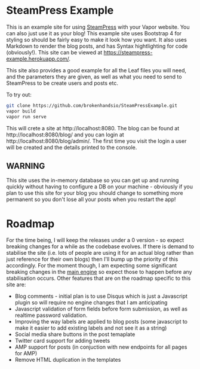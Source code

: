 # SteamPress Example

This is an example site for using [SteamPress](https://github.com/brokenhandsio/SteamPress) with your Vapor website. You can also just use it as your blog! This example site uses Bootstrap 4 for styling so should be fairly easy to make it look how you want. It also uses Markdown to render the blog posts, and has Syntax hightlighting for code (obviously!). This site can be viewed at https://steampress-example.herokuapp.com/.

This site also provides a good example for all the Leaf files you will need, and the parameters they are given, as well as what you need to send to SteamPress to be create users and posts etc.

To try out:

```bash
git clone https://github.com/brokenhandsio/SteamPressExample.git
vapor build
vapor run serve
```

This will crete a site at http://localhost:8080. The blog can be found at http://localhost:8080/blog/ and you can login at http://localhost:8080/blog/admin/. The first time you visit the login a user will be created and the details printed to the console.

## WARNING

This site uses the in-memory database so you can get up and running quickly without having to configure a DB on your machine - obviously if you plan to use this site for your blog you should change to something more permanent so you don't lose all your posts when you restart the app!

# Roadmap

For the time being, I will keep the releases under a 0 version - so expect breaking changes for a while as the codebase evolves. If there is demand to stabilise the site (i.e. lots of people are using it for an actual blog rather than just reference for their own blogs) then I'll bump up the priority of this accordingly. For the moment though, I am expecting some significant breaking changes in the [main engine](https://github.com/brokenhandsio/SteamPress) so expect those to happen before any stabilisation occurs. Other features that are on the roadmap specific to this site are:

* Blog comments - initial plan is to use Disqus which is just a Javascript plugin so will require no engine changes that I am anticipating
* Javascript validation of form fields before form submission, as well as realtime password validation.
* Improving the way labels are applied to blog posts (some javascript to make it easier to add existing labels and not see it as a string)
* Social media share buttons in the post temaplate
* Twitter card support for adding tweets
* AMP support for posts (in conjuction with new endpoints for all pages for AMP)
* Remove HTML duplication in the templates
